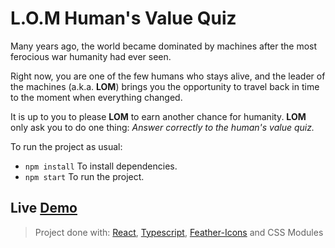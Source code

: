 # L.O.M Human's Value Quiz

Many years ago, the world became dominated by machines after the most ferocious war humanity had ever seen.

Right now, you are one of the few humans who stays alive, and the leader of the machines (a.k.a. **LOM**) brings you the opportunity to travel back in time to the moment when everything changed.

It is up to you to please **LOM** to earn another chance for humanity. **LOM** only ask you to do one thing: _Answer correctly to the human's value quiz._

To run the project as usual:
+ `npm install` To install dependencies.
+ `npm start` To run the project.

## Live [Demo](https://puertas.github.io/lom-quiz/)


> Project done with: [React](https://reactjs.org/), [Typescript](https://www.typescriptlang.org/), [Feather-Icons](https://feathericons.com/) and CSS Modules
